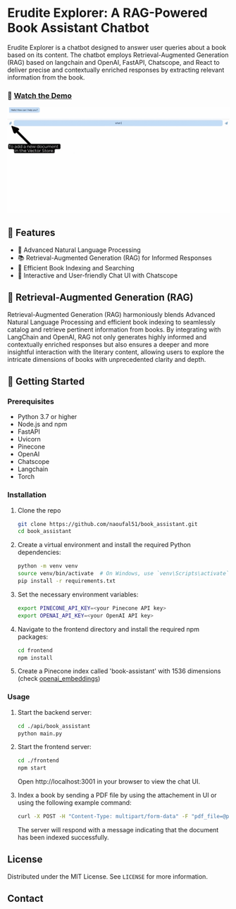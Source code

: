 # Erudite Explorer: A RAG-Powered Book Assistant Chatbot

Erudite Explorer is a chatbot designed to answer user queries about a book based on its content. The chatbot employs Retrieval-Augmented Generation (RAG) based on langchain and OpenAI, FastAPI, Chatscope, and React to deliver precise and contextually enriched responses by extracting relevant information from the book.

### 🎥 [Watch the Demo](https://youtu.be/EmZpadO355U)
<a href="https://youtu.be/EmZpadO355U" target="_blank">
  <img src="figs/book_assistant.png" alt="Demo Video">
</a>

## 🌟 Features

* 🧠 Advanced Natural Language Processing
* 📚 Retrieval-Augmented Generation (RAG) for Informed Responses
* 📖 Efficient Book Indexing and Searching
* 💬 Interactive and User-friendly Chat UI with Chatscope

## 📘 Retrieval-Augmented Generation (RAG)

Retrieval-Augmented Generation (RAG) harmoniously blends Advanced Natural Language Processing and efficient book indexing to seamlessly catalog and retrieve pertinent information from books. By integrating with LangChain and OpenAI, RAG not only generates highly informed and contextually enriched responses but also ensures a deeper and more insightful interaction with the literary content, allowing users to explore the intricate dimensions of books with unprecedented clarity and depth.


## 🚀 Getting Started
### Prerequisites
* Python 3.7 or higher
* Node.js and npm
* FastAPI
* Uvicorn
* Pinecone
* OpenAI
* Chatscope
* Langchain
* Torch
### Installation
1. Clone the repo
   ```sh
   git clone https://github.com/naoufal51/book_assistant.git
   cd book_assistant
    ```
2. Create a virtual environment and install the required Python dependencies:
    ```sh
    python -m venv venv
    source venv/bin/activate  # On Windows, use `venv\Scripts\activate`
    pip install -r requirements.txt
     ```
3. Set the necessary environment variables:
    ```sh
    export PINECONE_API_KEY=<your Pinecone API key>
    export OPENAI_API_KEY=<your OpenAI API key>
    ```
4. Navigate to the frontend directory and install the required npm packages:
    ```sh
    cd frontend
    npm install
    ```
5. Create a Pinecone index called 'book-assistant' with 1536 dimensions (check [openai_embeddings](https://platform.openai.com/docs/guides/embeddings/what-are-embeddings))

### Usage
1. Start the backend server:
    ```sh
    cd ./api/book_assistant
    python main.py
    ```
2. Start the frontend server:
    ```sh
    cd ./frontend
    npm start
    ```
    Open http://localhost:3001 in your browser to view the chat UI.

3. Index a book by sending a PDF file by using the attachement in UI or using the following example command:
    ```sh
    curl -X POST -H "Content-Type: multipart/form-data" -F "pdf_file=@path/to/your/book.pdf" http://localhost:8001/index
    ```
    The server will respond with a message indicating that the document has been indexed successfully.


## License

Distributed under the MIT License. See `LICENSE` for more information.

## Contact

 

